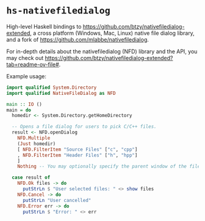 # `hs-nativefiledialog`

High-level Haskell bindings to
https://github.com/btzy/nativefiledialog-extended, a cross platform (Windows,
Mac, Linux) native file dialog library, and a fork of
https://github.com/mlabbe/nativefiledialog.

For in-depth details about the nativefiledialog (NFD) library and the API, you may check out
https://github.com/btzy/nativefiledialog-extended?tab=readme-ov-file#.

Example usage:
```haskell
import qualified System.Directory
import qualified NativeFileDialog as NFD

main :: IO ()
main = do
  homedir <- System.Directory.getHomeDirectory

  -- Opens a file dialog for users to pick C/C++ files.
  result <- NFD.openDialog
    NFD.Multiple
    (Just homedir)
    [ NFD.FilterItem "Source Files" ["c", "cpp"]
    , NFD.FilterItem "Header Files" ["h", "hpp"]
    ]
    Nothing -- You may optionally specify the parent window of the file dialog

  case result of
    NFD.Ok files -> do
      putStrLn $ "User selected files: " <> show files
    NFD.Cancel -> do
      putStrLn "User cancelled"
    NFD.Error err -> do
      putStrLn $ "Error: " <> err
```
